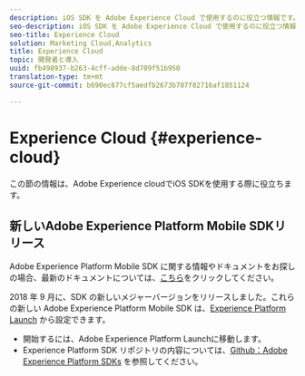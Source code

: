 ```yaml
---
description: iOS SDK を Adobe Experience Cloud で使用するのに役立つ情報です。
seo-description: iOS SDK を Adobe Experience Cloud で使用するのに役立つ情報です。
seo-title: Experience Cloud
solution: Marketing Cloud,Analytics
title: Experience Cloud
topic: 開発者と導入
uuid: fb498937-b263-4cff-adde-8d709f51b950
translation-type: tm+mt
source-git-commit: b690ec677cf5aedfb2673b707f82716af1851124

---
```



# Experience Cloud {#experience-cloud}

この節の情報は、Adobe Experience cloudでiOS SDKを使用する際に役立ちます。

## 新しいAdobe Experience Platform Mobile SDKリリース

Adobe Experience Platform Mobile SDK に関する情報やドキュメントをお探しの場合、最新のドキュメントについては、[こちら](https://aep-sdks.gitbook.io/docs/)をクリックしてください。

2018 年 9 月に、SDK の新しいメジャーバージョンをリリースしました。これらの新しい Adobe Experience Platform Mobile SDK は、[Experience Platform Launch](https://www.adobe.com/experience-platform/launch.html) から設定できます。

* 開始するには、Adobe Experience Platform Launchに移動します。
* Experience Platform SDK リポジトリの内容については、[Github：Adobe Experience Platform SDKs](https://github.com/Adobe-Marketing-Cloud/acp-sdks) を参照してください。
